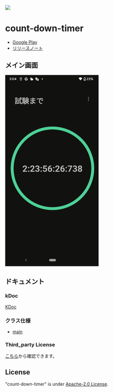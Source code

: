 ![](https://img.shields.io/static/v1?label=version&message=1.2.0&color=green)

# count-down-timer

- [Google Play](https://play.google.com/store/apps/details?id=jp.mydns.kokoichi0206.countdowntimer)
- [リリースノート](docs/release_note.md)

## メイン画面
<img src="docs/imgs/feature.png" width=300>

## ドキュメント

### kDoc
[KDoc](https://kokoichi206.github.io/count-down-timer/kdoc/dokka/)

### クラス仕様
- [main](docs/class/main.md)

### Third_party License
[こちら](https://github.com/kokoichi206/count-down-timer/tree/gh-pages)から確認できます。

## License
"count-down-timer" is under [Apache-2.0 License](LICENSE).

